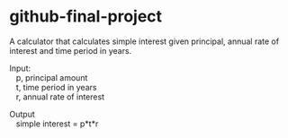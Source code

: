 # github-final-project

A calculator that calculates simple interest given principal, annual rate of interest and time period in years.

Input:<br>
&nbsp;&nbsp;&nbsp;p, principal amount<br>
&nbsp;&nbsp;&nbsp;t, time period in years<br>
&nbsp;&nbsp;&nbsp;r, annual rate of interest

Output<br>
&nbsp;&nbsp;&nbsp;simple interest = p\*t\*r<br>
